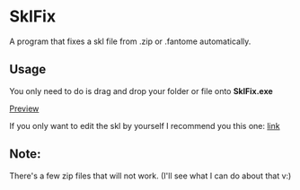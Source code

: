 # SklFix
A program that fixes a skl file from .zip or .fantome automatically.

## Usage
You only need to do is drag and drop your folder or file onto __SklFix.exe__

[Preview](https://youtu.be/Vey0IM6pGOc)

If you only want to edit the skl by yourself I recommend you this one: [link](https://github.com/Morilli/LeagueToolkit/releases/tag/0.2)

## Note:
There's a few zip files that will not work. (I'll see what I can do about that v:)
